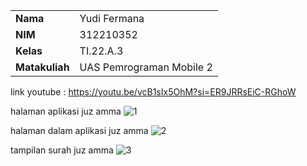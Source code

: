 |                  |                          |
| ---------------- | ------------------------ |
| <b> Nama         |Yudi Fermana              |
| <b> NIM          | 312210352                |
| <b> Kelas        | TI.22.A.3                |
| <b> Matakuliah   | UAS Pemrograman Mobile 2 |

link youtube : https://youtu.be/vcB1sIx5OhM?si=ER9JRRsEiC-RGhoW

halaman aplikasi juz amma
![1](https://github.com/yudhapurnama/uasmobile1/assets/115516505/eb9c8efa-4679-4ccc-baae-7ba03a2fa46c)

halaman dalam aplikasi juz amma
![2](https://github.com/yudhapurnama/uasmobile1/assets/115516505/0defe0f8-66d0-4346-b495-074c974f9b4f)

tampilan surah juz amma
![3](https://github.com/yudhapurnama/uasmobile1/assets/115516505/2449f0a7-1c87-4039-8733-e4460dd14753)

